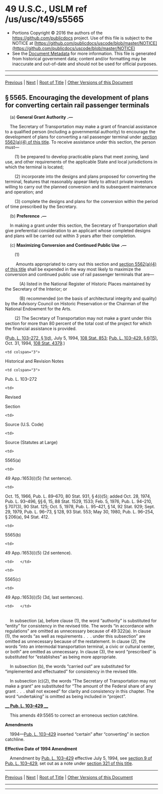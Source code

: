---
---

# 49 U.S.C., USLM ref /us/usc/t49/s5565

* Portions Copyright © 2016 the authors of the https://github.com/publicdocs project.
  Use of this file is subject to the NOTICE at [https://github.com/publicdocs/uscode/blob/master/NOTICE](https://github.com/publicdocs/uscode/blob/master/NOTICE)
* See the [Document Metadata](././../../../../../..//README.md) for more information.
  This file is generated from historical government data; content and/or formatting may be inaccurate and out-of-date and should not be used for official purposes.

----------
----------

[Previous](./../../../../../..//us/usc/t49/stIII/ch55/schII/m__us_usc_t49_s5564.md) | [Next](./../../../../../..//us/usc/t49/stIII/ch55/schII/m__us_usc_t49_s5566.md) | [Root of Title](./../../../../../../) | [Other Versions of this Document](https://publicdocs.github.io/go/links?ns=uslm&ref=%2Fus%2Fusc%2Ft49%2Fs5565)

## § 5565. Encouraging the development of plans for converting certain rail passenger terminals

    (a)  __General Grant Authority__  __.—__ 

    The Secretary of Transportation may make a grant of financial assistance to a qualified person (including a governmental authority) to encourage the development of plans for converting a rail passenger terminal under [section 5562(a)(4) of this title][/us/usc/t49/s5562/a/4]. To receive assistance under this section, the person must—

        (1) be prepared to develop practicable plans that meet zoning, land use, and other requirements of the applicable State and local jurisdictions in which the terminal is located;

        (2) incorporate into the designs and plans proposed for converting the terminal, features that reasonably appear likely to attract private investors willing to carry out the planned conversion and its subsequent maintenance and operation; and

        (3) complete the designs and plans for the conversion within the period of time prescribed by the Secretary.

    (b)  __Preference__  __.—__ 

    In making a grant under this section, the Secretary of Transportation shall give preferential consideration to an applicant whose completed designs and plans will be carried out within 3 years after their completion.

    (c)  __Maximizing Conversion and Continued Public Use__  __.—__ 

        (1)

         Amounts appropriated to carry out this section and [section 5562(a)(4) of this title][/us/usc/t49/s5562/a/4] shall be expended in the way most likely to maximize the conversion and continued public use of rail passenger terminals that are—

            (A) listed in the National Register of Historic Places maintained by the Secretary of the Interior; or

            (B) recommended (on the basis of architectural integrity and quality) by the Advisory Council on Historic Preservation or the Chairman of the National Endowment for the Arts.

        (2) The Secretary of Transportation may not make a grant under this section for more than 80 percent of the total cost of the project for which the financial assistance is provided.

([Pub. L. 103–272, § 1(d)][/us/pl/103/272/s1/d], July 5, 1994, [108 Stat. 853][/us/stat/108/853]; [Pub. L. 103–429, § 6(15)][/us/pl/103/429/s6/15], Oct. 31, 1994, [108 Stat. 4379][/us/stat/108/4379].)

<table>

  <tr>

    <td colspan="3"> 

Historical and Revision Notes  </td>

  </tr>

  <tr>

    <td colspan="3"> 

Pub. L. 103–272  </td>

  </tr>

  <tr>

    <td> 

Revised

Section  </td>

    <td> 

Source (U.S. Code)  </td>

    <td> 

Source (Statutes at Large)  </td>

  </tr>

  <tr>

    <td> 

5565(a)  </td>

    <td> 

49 App.:1653(i)(5) (1st sentence).  </td>

    <td> 

Oct. 15, 1966, Pub. L. 89–670, 80 Stat. 931, § 4(i)(5); added Oct. 28, 1974, Pub. L. 93–496, §§ 6, 15, 88 Stat. 1529, 1533; Feb. 5, 1976, Pub. L. 94–210, § 707(3), 90 Stat. 125; Oct. 5, 1978, Pub. L. 95–421, § 14, 92 Stat. 929; Sept. 29, 1979, Pub. L. 96–73, § 128, 93 Stat. 553; May 30, 1980, Pub. L. 96–254, § 206(a), 94 Stat. 412.  </td>

  </tr>

  <tr>

    <td> 

5565(b)  </td>

    <td> 

49 App.:1653(i)(5) (2d sentence).  </td>

    <td>   </td>

  </tr>

  <tr>

    <td> 

5565(c)  </td>

    <td> 

49 App.:1653(i)(5) (3d, last sentences).  </td>

    <td>   </td>

  </tr>

</table>

    In subsection (a), before clause (1), the word “authority” is substituted for “entity” for consistency in the revised title. The words “in accordance with regulations” are omitted as unnecessary because of 49:322(a). In clause (1), the words “as well as requirements . . . under this subsection” are omitted as unnecessary because of the restatement. In clause (2), the words “into an intermodal transportation terminal, a civic or cultural center, or both” are omitted as unnecessary. In clause (3), the word “prescribed” is substituted for “establishes” as being more appropriate.

    In subsection (b), the words “carried out” are substituted for “implemented and effectuated” for consistency in the revised title.

    In subsection (c)(2), the words “The Secretary of Transportation may not make a grant” are substituted for “The amount of the Federal share of any grant . . . shall not exceed” for clarity and consistency in this chapter. The word “undertaking” is omitted as being included in “project”.

 __[__  __Pub. L. 103–429__  __][/us/pl/103/429]__ 

    This amends 49:5565 to correct an erroneous section catchline.

 __Amendments__ 

    1994—[Pub. L. 103–429][/us/pl/103/429] inserted “certain” after “converting” in section catchline.

 __Effective Date of 1994 Amendment__ 

    Amendment by [Pub. L. 103–429][/us/pl/103/429] effective July 5, 1994, see [section 9 of Pub. L. 103–429][/us/pl/103/429/s9], set out as a note under [section 321 of this title][/us/usc/t49/s321].

----------

[Previous](./../../../../../..//us/usc/t49/stIII/ch55/schII/m__us_usc_t49_s5564.md) | [Next](./../../../../../..//us/usc/t49/stIII/ch55/schII/m__us_usc_t49_s5566.md) | [Root of Title](./../../../../../../) | [Other Versions of this Document](https://publicdocs.github.io/go/links?ns=uslm&ref=%2Fus%2Fusc%2Ft49%2Fs5565)

----------
----------

[/us/usc/t49/s5562/a/4]: https://publicdocs.github.io/go/links?ns=uslm&ref=%2Fus%2Fusc%2Ft49%2Fs5562%2Fa%2F4
[/us/usc/t49/s5562/a/4]: https://publicdocs.github.io/go/links?ns=uslm&ref=%2Fus%2Fusc%2Ft49%2Fs5562%2Fa%2F4
[/us/pl/103/272/s1/d]: https://publicdocs.github.io/go/links?ns=uslm&ref=%2Fus%2Fpl%2F103%2F272%2Fs1%2Fd
[/us/stat/108/853]: https://publicdocs.github.io/go/links?ns=uslm&ref=%2Fus%2Fstat%2F108%2F853
[/us/pl/103/429/s6/15]: https://publicdocs.github.io/go/links?ns=uslm&ref=%2Fus%2Fpl%2F103%2F429%2Fs6%2F15
[/us/stat/108/4379]: https://publicdocs.github.io/go/links?ns=uslm&ref=%2Fus%2Fstat%2F108%2F4379
[/us/pl/103/429]: https://publicdocs.github.io/go/links?ns=uslm&ref=%2Fus%2Fpl%2F103%2F429
[/us/pl/103/429]: https://publicdocs.github.io/go/links?ns=uslm&ref=%2Fus%2Fpl%2F103%2F429
[/us/pl/103/429]: https://publicdocs.github.io/go/links?ns=uslm&ref=%2Fus%2Fpl%2F103%2F429
[/us/pl/103/429/s9]: https://publicdocs.github.io/go/links?ns=uslm&ref=%2Fus%2Fpl%2F103%2F429%2Fs9
[/us/usc/t49/s321]: https://publicdocs.github.io/go/links?ns=uslm&ref=%2Fus%2Fusc%2Ft49%2Fs321


